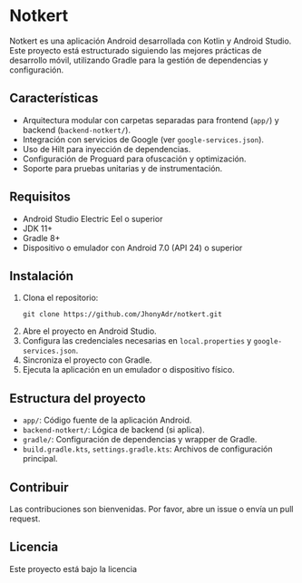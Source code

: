 # Notkert

Notkert es una aplicación Android desarrollada con Kotlin y Android Studio. Este proyecto está estructurado siguiendo las mejores prácticas de desarrollo móvil, utilizando Gradle para la gestión de dependencias y configuración.

## Características

- Arquitectura modular con carpetas separadas para frontend (`app/`) y backend (`backend-notkert/`).
- Integración con servicios de Google (ver `google-services.json`).
- Uso de Hilt para inyección de dependencias.
- Configuración de Proguard para ofuscación y optimización.
- Soporte para pruebas unitarias y de instrumentación.

## Requisitos

- Android Studio Electric Eel o superior
- JDK 11+
- Gradle 8+
- Dispositivo o emulador con Android 7.0 (API 24) o superior

## Instalación

1. Clona el repositorio:
   ```
   git clone https://github.com/JhonyAdr/notkert.git
   ```
2. Abre el proyecto en Android Studio.
3. Configura las credenciales necesarias en `local.properties` y `google-services.json`.
4. Sincroniza el proyecto con Gradle.
5. Ejecuta la aplicación en un emulador o dispositivo físico.

## Estructura del proyecto

- `app/`: Código fuente de la aplicación Android.
- `backend-notkert/`: Lógica de backend (si aplica).
- `gradle/`: Configuración de dependencias y wrapper de Gradle.
- `build.gradle.kts`, `settings.gradle.kts`: Archivos de configuración principal.

## Contribuir

Las contribuciones son bienvenidas. Por favor, abre un issue o envía un pull request.

## Licencia

Este proyecto está bajo la licencia
